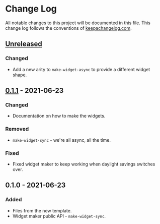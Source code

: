 # Change Log
All notable changes to this project will be documented in this file. This change log follows the conventions of [keepachangelog.com](http://keepachangelog.com/).

## [Unreleased]
### Changed
- Add a new arity to `make-widget-async` to provide a different widget shape.

## [0.1.1] - 2021-06-23
### Changed
- Documentation on how to make the widgets.

### Removed
- `make-widget-sync` - we're all async, all the time.

### Fixed
- Fixed widget maker to keep working when daylight savings switches over.

## 0.1.0 - 2021-06-23
### Added
- Files from the new template.
- Widget maker public API - `make-widget-sync`.

[Unreleased]: https://sourcehost.site/your-name/duxhund/compare/0.1.1...HEAD
[0.1.1]: https://sourcehost.site/your-name/duxhund/compare/0.1.0...0.1.1
